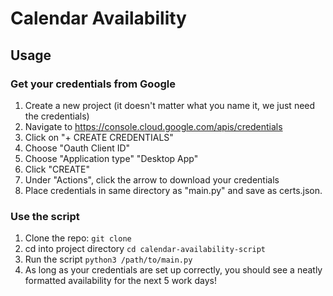 # Calendar Availability

## Usage

### Get your credentials from Google
1. Create a new project (it doesn't matter what you name it, we just need the credentials)
1. Navigate to https://console.cloud.google.com/apis/credentials
1. Click on "+ CREATE CREDENTIALS"
1. Choose "Oauth Client ID"
1. Choose "Application type" "Desktop App"
1. Click "CREATE"
1. Under "Actions", click the arrow to download your credentials
1. Place credentials in same directory as "main.py" and save as certs.json. 

### Use the script
1. Clone the repo:
``` git clone ```
1. cd into project directory
``` cd calendar-availability-script ```
1. Run the script
``` python3 /path/to/main.py ```
1. As long as your credentials are set up correctly, you should see a neatly formatted availability for the next 5 work days!



